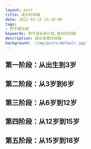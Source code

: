 ```yaml
---
layout: post
title: 成长时间轴
date: 2022-03-15 23:10:00
tags:
- 阿不成长树
keywords: 阿不成长树计划,成长时间轴
description: 成长发育时间轴
background: '/img/posts/default.jpg'
---
```


## 第一阶段：从出生到3岁

## 第二阶段：从3岁到6岁

## 第三阶段：从6岁到12岁

## 第四阶段：从12岁到15岁

## 第五阶段：从15岁到18岁
